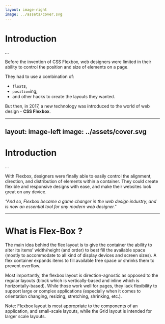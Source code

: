 ```yaml
---
layout: image-right
image: ../assets/cover.svg
---
```


# Introduction
...  

Before the invention of CSS Flexbox, web designers were limited in their ability to control the position and size of elements on a page.  

They had to use a combination of:
- `float`s,
- `position`ing,
- and other hacks to create the layouts they wanted.

 But then, in 2017, a new technology was introduced to the world of web design - <span class="blue">**CSS Flexbox**</span>.

---
layout: image-left
image: ../assets/cover.svg
---

# Introduction
...  

With Flexbox, designers were finally able to easily control the alignment, direction, and distribution of elements within a container. They could create flexible and responsive designs with ease, and make their websites look great on any device. 

_"And so, Flexbox became a game changer in the web design industry, and is now an essential tool for any modern web designer."_

---

# What is Flex-Box ?

The main idea behind the flex layout is to give the container the ability to alter its items’ width/height (and order) to best fill the available space (mostly to accommodate to all kind of display devices and screen sizes). A flex container expands items to fill available free space or shrinks them to prevent overflow.

Most importantly, the flexbox layout is direction-agnostic as opposed to the regular layouts (block which is vertically-based and inline which is horizontally-based). While those work well for pages, they lack flexibility to support large or complex applications (especially when it comes to orientation changing, resizing, stretching, shrinking, etc.).

Note: Flexbox layout is most appropriate to the components of an application, and small-scale layouts, while the Grid layout is intended for larger scale layouts.


<style>
  .slidev-layout h1 + p {
    opacity: 1;
  }
</style>
